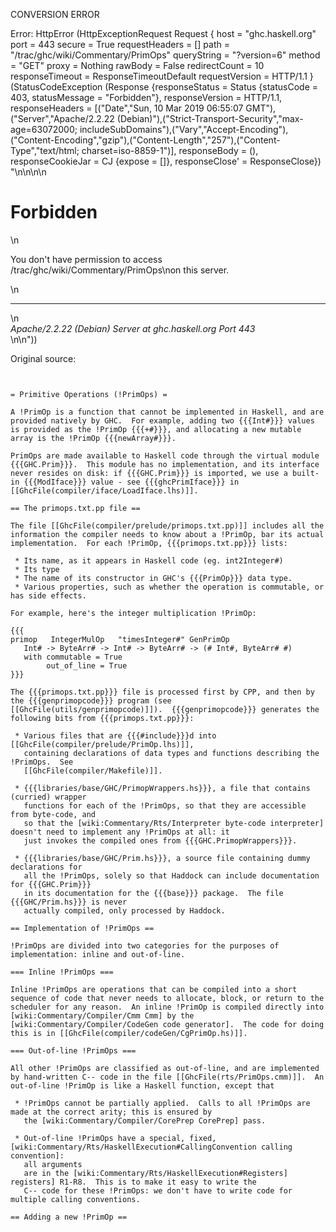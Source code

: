 CONVERSION ERROR

Error: HttpError (HttpExceptionRequest Request {
  host                 = "ghc.haskell.org"
  port                 = 443
  secure               = True
  requestHeaders       = []
  path                 = "/trac/ghc/wiki/Commentary/PrimOps"
  queryString          = "?version=6"
  method               = "GET"
  proxy                = Nothing
  rawBody              = False
  redirectCount        = 10
  responseTimeout      = ResponseTimeoutDefault
  requestVersion       = HTTP/1.1
}
 (StatusCodeException (Response {responseStatus = Status {statusCode = 403, statusMessage = "Forbidden"}, responseVersion = HTTP/1.1, responseHeaders = [("Date","Sun, 10 Mar 2019 06:55:07 GMT"),("Server","Apache/2.2.22 (Debian)"),("Strict-Transport-Security","max-age=63072000; includeSubDomains"),("Vary","Accept-Encoding"),("Content-Encoding","gzip"),("Content-Length","257"),("Content-Type","text/html; charset=iso-8859-1")], responseBody = (), responseCookieJar = CJ {expose = []}, responseClose' = ResponseClose}) "<!DOCTYPE HTML PUBLIC \"-//IETF//DTD HTML 2.0//EN\">\n<html><head>\n<title>403 Forbidden</title>\n</head><body>\n<h1>Forbidden</h1>\n<p>You don't have permission to access /trac/ghc/wiki/Commentary/PrimOps\non this server.</p>\n<hr>\n<address>Apache/2.2.22 (Debian) Server at ghc.haskell.org Port 443</address>\n</body></html>\n"))

Original source:

```trac


= Primitive Operations (!PrimOps) =

A !PrimOp is a function that cannot be implemented in Haskell, and are provided natively by GHC.  For example, adding two {{{Int#}}} values is provided as the !PrimOp {{{+#}}}, and allocating a new mutable array is the !PrimOp {{{newArray#}}}.

PrimOps are made available to Haskell code through the virtual module {{{GHC.Prim}}}.  This module has no implementation, and its interface never resides on disk: if {{{GHC.Prim}}} is imported, we use a built-in {{{ModIface}}} value - see {{{ghcPrimIface}}} in [[GhcFile(compiler/iface/LoadIface.lhs)]].

== The primops.txt.pp file ==

The file [[GhcFile(compiler/prelude/primops.txt.pp)]] includes all the information the compiler needs to know about a !PrimOp, bar its actual implementation.  For each !PrimOp, {{{primops.txt.pp}}} lists:

 * Its name, as it appears in Haskell code (eg. int2Integer#)
 * Its type
 * The name of its constructor in GHC's {{{PrimOp}}} data type.
 * Various properties, such as whether the operation is commutable, or has side effects.

For example, here's the integer multiplication !PrimOp:

{{{
primop   IntegerMulOp   "timesInteger#" GenPrimOp   
   Int# -> ByteArr# -> Int# -> ByteArr# -> (# Int#, ByteArr# #)
   with commutable = True
        out_of_line = True
}}}

The {{{primops.txt.pp}}} file is processed first by CPP, and then by the {{{genprimopcode}}} program (see [[GhcFile(utils/genprimopcode)]]).  {{{genprimopcode}}} generates the following bits from {{{primops.txt.pp}}}:

 * Various files that are {{{#include}}}d into [[GhcFile(compiler/prelude/PrimOp.lhs)]],
   containing declarations of data types and functions describing the !PrimOps.  See
   [[GhcFile(compiler/Makefile)]].

 * {{{libraries/base/GHC/PrimopWrappers.hs}}}, a file that contains (curried) wrapper
   functions for each of the !PrimOps, so that they are accessible from byte-code, and
   so that the [wiki:Commentary/Rts/Interpreter byte-code interpreter] doesn't need to implement any !PrimOps at all: it
   just invokes the compiled ones from {{{GHC.PrimopWrappers}}}.

 * {{{libraries/base/GHC/Prim.hs}}}, a source file containing dummy declarations for
   all the !PrimOps, solely so that Haddock can include documentation for {{{GHC.Prim}}}
   in its documentation for the {{{base}}} package.  The file {{{GHC/Prim.hs}}} is never
   actually compiled, only processed by Haddock.

== Implementation of !PrimOps ==

!PrimOps are divided into two categories for the purposes of implementation: inline and out-of-line.

=== Inline !PrimOps ===

Inline !PrimOps are operations that can be compiled into a short sequence of code that never needs to allocate, block, or return to the scheduler for any reason.  An inline !PrimOp is compiled directly into [wiki:Commentary/Compiler/Cmm Cmm] by the [wiki:Commentary/Compiler/CodeGen code generator].  The code for doing this is in [[GhcFile(compiler/codeGen/CgPrimOp.hs)]].

=== Out-of-line !PrimOps ===

All other !PrimOps are classified as out-of-line, and are implemented by hand-written C-- code in the file [[GhcFile(rts/PrimOps.cmm)]].  An out-of-line !PrimOp is like a Haskell function, except that

 * !PrimOps cannot be partially applied.  Calls to all !PrimOps are made at the correct arity; this is ensured by 
   the [wiki:Commentary/Compiler/CorePrep CorePrep] pass.

 * Out-of-line !PrimOps have a special, fixed, [wiki:Commentary/Rts/HaskellExecution#CallingConvention calling convention]:
   all arguments
   are in the [wiki:Commentary/Rts/HaskellExecution#Registers] registers] R1-R8.  This is to make it easy to write the
   C-- code for these !PrimOps: we don't have to write code for multiple calling conventions.

== Adding a new !PrimOp ==

```
